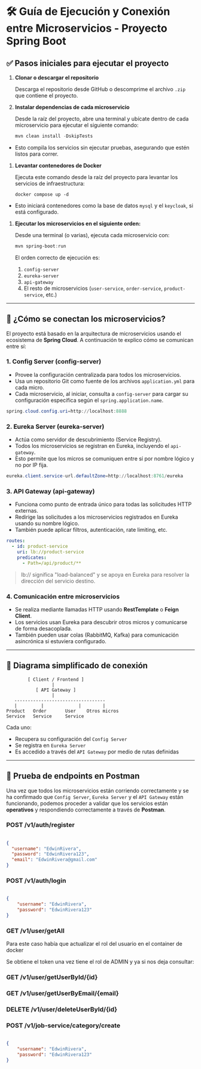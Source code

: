 # 🛠️ Guía de Ejecución y Conexión entre Microservicios - Proyecto Spring Boot

## ✅ Pasos iniciales para ejecutar el proyecto

1. **Clonar o descargar el repositorio**
    
    Descarga el repositorio desde GitHub o descomprime el archivo `.zip` que contiene el proyecto.
    
2. **Instalar dependencias de cada microservicio**
    
    Desde la raíz del proyecto, abre una terminal y ubícate dentro de cada microservicio para ejecutar el siguiente comando:
    
    ```powershell
    mvn clean install -DskipTests
    ```
    
- Esto compila los servicios sin ejecutar pruebas, asegurando que estén listos para correr.
1. **Levantar contenedores de Docker**
    
    Ejecuta este comando desde la raíz del proyecto para levantar los servicios de infraestructura:
    
    ```
    docker compose up -d
    ```
    
- Esto iniciará contenedores como la base de datos `mysql` y el `keycloak`, si está configurado.
1. **Ejecutar los microservicios en el siguiente orden:**
    
    Desde una terminal (o varias), ejecuta cada microservicio con:
    
    ```powershell
    mvn spring-boot:run
    ```
    
    El orden correcto de ejecución es:
    
    1. `config-server`
    2. `eureka-server`
    3. `api-gateway`
    4. El resto de microservicios (`user-service`, `order-service`, `product-service`, etc.)

---

## 🔗 ¿Cómo se conectan los microservicios?

El proyecto está basado en la arquitectura de microservicios usando el ecosistema de **Spring Cloud**. A continuación te explico cómo se comunican entre sí:

### 1. **Config Server (config-server)**

- Provee la configuración centralizada para todos los microservicios.
- Usa un repositorio Git como fuente de los archivos `application.yml` para cada micro.
- Cada microservicio, al iniciar, consulta a `config-server` para cargar su configuración específica según el `spring.application.name`.

```powershell
spring.cloud.config.uri=http://localhost:8888
```

### 2. **Eureka Server (eureka-server)**

- Actúa como servidor de descubrimiento (Service Registry).
- Todos los microservicios se registran en Eureka, incluyendo el `api-gateway`.
- Esto permite que los micros se comuniquen entre sí por nombre lógico y no por IP fija.

```powershell
eureka.client.service-url.defaultZone=http://localhost:8761/eureka
```

### 3. **API Gateway (api-gateway)**

- Funciona como punto de entrada único para todas las solicitudes HTTP externas.
- Redirige las solicitudes a los microservicios registrados en Eureka usando su nombre lógico.
- También puede aplicar filtros, autenticación, rate limiting, etc.

```yaml
routes:
  - id: product-service
    uri: lb://product-service
    predicates:
      - Path=/api/product/**
```

> lb:// significa "load-balanced" y se apoya en Eureka para resolver la dirección del servicio destino.
> 

### 4. **Comunicación entre microservicios**

- Se realiza mediante llamadas HTTP usando **RestTemplate** o **Feign Client**.
- Los servicios usan Eureka para descubrir otros micros y comunicarse de forma desacoplada.
- También pueden usar colas (RabbitMQ, Kafka) para comunicación asincrónica si estuviera configurado.

---

## 🧩 Diagrama simplificado de conexión

```
        [ Client / Frontend ]
                 |
           [ API Gateway ]
                 |
   ----------------------------------
   |         |             |        |
Product   Order       User    Otros micros
Service   Service     Service
```

Cada uno:

- Recupera su configuración del `Config Server`
- Se registra en `Eureka Server`
- Es accedido a través del `API Gateway` por medio de rutas definidas

---

## 📮 Prueba de endpoints en Postman

Una vez que todos los microservicios están corriendo correctamente y se ha confirmado que `Config Server`, `Eureka Server` y el `API Gateway` están funcionando, podemos proceder a validar que los servicios están **operativos** y respondiendo correctamente a través de **Postman**.

### POST 	/v1/auth/register

```json
    
{
  "username": "EdwinRivera",
  "password": "EdwinRivera123",
  "email": "EdwinRivera@gmail.com"
}
```


### POST 	/v1/auth/login

```json
    
{
	"username": "EdwinRivera",
	"password": "EdwinRivera123"
}
```


### GET 	/v1/user/getAll

Para este caso había que actualizar el rol del usuario en el container de docker

Se obtiene el token una vez tiene el rol de ADMIN y ya si nos deja consultar:


### GET 	/v1/user/getUserById/{id}


### GET 	/v1/user/getUserByEmail/{email}


### DELETE 	/v1/user/deleteUserById/{id}

### POST 	/v1/job-service/category/create
```json
    
{
	"username": "EdwinRivera",
	"password": "EdwinRivera123"
}
```